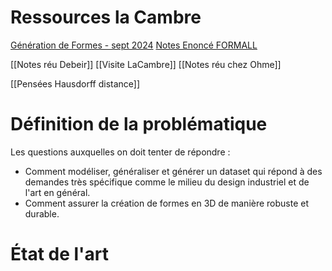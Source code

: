 # Ressources la Cambre
[Génération de Formes - sept 2024](La%20Cambre%20Design%20Industriel%20-%20Projet%20A%20I%20–%20Génération%20de%20Formes%20-%20sept%202024.pdf)
[Notes Enoncé FORMALL](Notes%20Enoncé%20FORMALL.md)

[[Notes réu Debeir]]
[[Visite LaCambre]]
[[Notes réu chez Ohme]]


[[Pensées Hausdorff distance]]

# Définition de la problématique
Les questions auxquelles on doit tenter de répondre :
- Comment modéliser, généraliser et générer un dataset qui répond à des demandes très spécifique comme le milieu du design industriel et de l'art en général. 
- Comment assurer la création de formes en 3D de manière robuste et durable. 

# État de l'art
